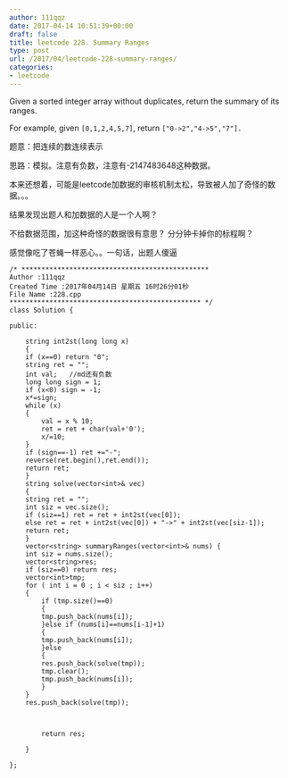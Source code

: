 ```yaml
---
author: 111qqz
date: 2017-04-14 10:51:39+00:00
draft: false
title: leetcode 228. Summary Ranges
type: post
url: /2017/04/leetcode-228-summary-ranges/
categories:
- leetcode
---
```


Given a sorted integer array without duplicates, return the summary of its ranges.

For example, given `[0,1,2,4,5,7]`, return `["0->2","4->5","7"].`

题意：把连续的数连续表示

思路：模拟。注意有负数，注意有-2147483648这种数据。

本来还想着，可能是leetcode加数据的审核机制太松，导致被人加了奇怪的数据。。。

结果发现出题人和加数据的人是一个人啊？

不给数据范围，加这种奇怪的数据很有意思？ 分分钟卡掉你的标程啊？

感觉像吃了苍蝇一样恶心。。一句话，出题人傻逼

    
    /* ***********************************************
    Author :111qqz
    Created Time :2017年04月14日 星期五 16时26分01秒
    File Name :228.cpp
    ************************************************ */
    class Solution {
    
    public:
    
        string int2st(long long x)
        {
    	if (x==0) return "0";
    	string ret = "";
    	int val;   //md还有负数
    	long long sign = 1;
    	if (x<0) sign = -1;
    	x*=sign;
    	while (x)
    	{
    	    val = x % 10;
    	    ret = ret + char(val+'0');
    	    x/=10;
    	}
    	if (sign==-1) ret +="-";
    	reverse(ret.begin(),ret.end());
    	return ret;
        }
        string solve(vector<int>& vec)
        {
    	string ret = "";
    	int siz = vec.size();
    	if (siz==1) ret = ret + int2st(vec[0]);
    	else ret = ret + int2st(vec[0]) + "->" + int2st(vec[siz-1]);
    	return ret;
        }
        vector<string> summaryRanges(vector<int>& nums) {
    	int siz = nums.size();
    	vector<string>res;
    	if (siz==0) return res;
    	vector<int>tmp;
    	for ( int i = 0 ; i < siz ; i++)
    	{
    	    if (tmp.size()==0)
    	    {
    		tmp.push_back(nums[i]);
    	    }else if (nums[i]==nums[i-1]+1)
    	    {
    		tmp.push_back(nums[i]);
    	    }else 
    	    {
    		res.push_back(solve(tmp));
    		tmp.clear();
    		tmp.push_back(nums[i]);
    	    }
    	}
    	res.push_back(solve(tmp));
    
    
    	    
            return res;
    
        }
    
    };
    





